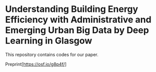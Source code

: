 # Understanding Building Energy Efficiency with Administrative and Emerging Urban Big Data by Deep Learning in Glasgow

This repository contains codes for our paper. 

Preprint[https://osf.io/g8p4f/]
